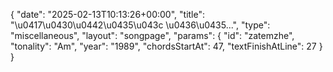{
    "date": "2025-02-13T10:13:26+00:00",
    "title": "\u0417\u0430\u0442\u0435\u043c \u0436\u0435...",
    "type": "miscellaneous",
    "layout": "songpage",
    "params": {
        "id": "zatemzhe",
        "tonality": "Am",
        "year": "1989",
        "chordsStartAt": 47,
        "textFinishAtLine": 27
    }
}